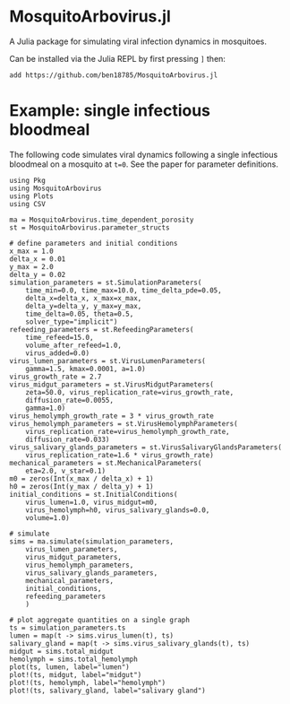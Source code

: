 # MosquitoArbovirus.jl
A Julia package for simulating viral infection dynamics in mosquitoes.

Can be installed via the Julia REPL by first pressing `]` then:

`add https://github.com/ben18785/MosquitoArbovirus.jl`


# Example: single infectious bloodmeal
The following code simulates viral dynamics following a single infectious bloodmeal on a mosquito at `t=0`. See the paper for parameter definitions.

```
using Pkg
using MosquitoArbovirus
using Plots
using CSV

ma = MosquitoArbovirus.time_dependent_porosity
st = MosquitoArbovirus.parameter_structs

# define parameters and initial conditions
x_max = 1.0
delta_x = 0.01
y_max = 2.0
delta_y = 0.02
simulation_parameters = st.SimulationParameters(
    time_min=0.0, time_max=10.0, time_delta_pde=0.05,
    delta_x=delta_x, x_max=x_max,
    delta_y=delta_y, y_max=y_max,
    time_delta=0.05, theta=0.5,
    solver_type="implicit")
refeeding_parameters = st.RefeedingParameters(
    time_refeed=15.0,
    volume_after_refeed=1.0,
    virus_added=0.0)
virus_lumen_parameters = st.VirusLumenParameters(
    gamma=1.5, kmax=0.0001, a=1.0)
virus_growth_rate = 2.7
virus_midgut_parameters = st.VirusMidgutParameters(
    zeta=50.0, virus_replication_rate=virus_growth_rate,
    diffusion_rate=0.0055,
    gamma=1.0)
virus_hemolymph_growth_rate = 3 * virus_growth_rate
virus_hemolymph_parameters = st.VirusHemolymphParameters(
    virus_replication_rate=virus_hemolymph_growth_rate,
    diffusion_rate=0.033)
virus_salivary_glands_parameters = st.VirusSalivaryGlandsParameters(
    virus_replication_rate=1.6 * virus_growth_rate)
mechanical_parameters = st.MechanicalParameters(
    eta=2.0, v_star=0.1)
m0 = zeros(Int(x_max / delta_x) + 1)
h0 = zeros(Int(y_max / delta_y) + 1)
initial_conditions = st.InitialConditions(
    virus_lumen=1.0, virus_midgut=m0,
    virus_hemolymph=h0, virus_salivary_glands=0.0,
    volume=1.0)

# simulate
sims = ma.simulate(simulation_parameters,
    virus_lumen_parameters,
    virus_midgut_parameters,
    virus_hemolymph_parameters,
    virus_salivary_glands_parameters,
    mechanical_parameters,
    initial_conditions,
    refeeding_parameters
    )

# plot aggregate quantities on a single graph
ts = simulation_parameters.ts
lumen = map(t -> sims.virus_lumen(t), ts)
salivary_gland = map(t -> sims.virus_salivary_glands(t), ts)
midgut = sims.total_midgut
hemolymph = sims.total_hemolymph
plot(ts, lumen, label="lumen")
plot!(ts, midgut, label="midgut")
plot!(ts, hemolymph, label="hemolymph")
plot!(ts, salivary_gland, label="salivary gland")
```
